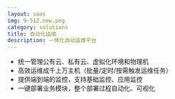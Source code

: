 ```yaml
---
layout: saas
img: 9-512.new.png
category: solutions
title: 自动化运维
description: 一体化自动运维平台
---
```


 * 统一管理公有云、私有云、虚拟化环境和物理机
 * 高效运维成千上万主机（批量/定时/按需触发运维任务）
 * 提供端到端的监控，支持基础监控、应用监控
 * 一键部署业务模块，整个部署过程自动化、可视化
